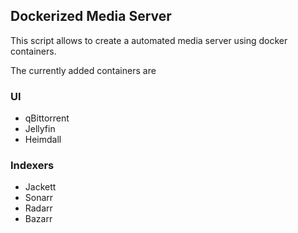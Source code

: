 ## Dockerized Media Server

This script allows to create a automated media server using docker containers.

The currently added containers are 
### UI
- qBittorrent
- Jellyfin
- Heimdall
### Indexers
- Jackett
- Sonarr
- Radarr
- Bazarr

